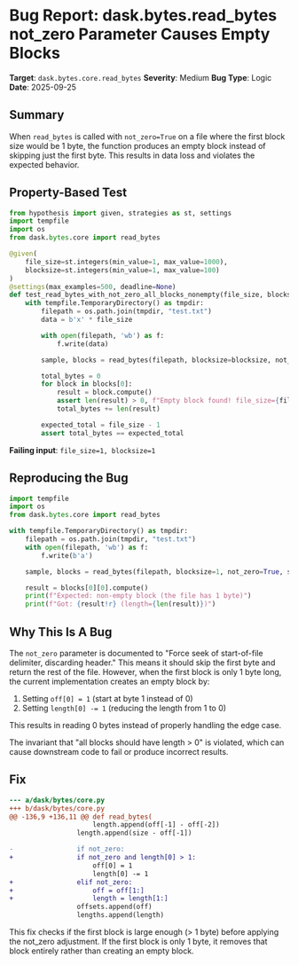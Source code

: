 # Bug Report: dask.bytes.read_bytes not_zero Parameter Causes Empty Blocks

**Target**: `dask.bytes.core.read_bytes`
**Severity**: Medium
**Bug Type**: Logic
**Date**: 2025-09-25

## Summary

When `read_bytes` is called with `not_zero=True` on a file where the first block size would be 1 byte, the function produces an empty block instead of skipping just the first byte. This results in data loss and violates the expected behavior.

## Property-Based Test

```python
from hypothesis import given, strategies as st, settings
import tempfile
import os
from dask.bytes.core import read_bytes

@given(
    file_size=st.integers(min_value=1, max_value=1000),
    blocksize=st.integers(min_value=1, max_value=100)
)
@settings(max_examples=500, deadline=None)
def test_read_bytes_with_not_zero_all_blocks_nonempty(file_size, blocksize):
    with tempfile.TemporaryDirectory() as tmpdir:
        filepath = os.path.join(tmpdir, "test.txt")
        data = b'x' * file_size

        with open(filepath, 'wb') as f:
            f.write(data)

        sample, blocks = read_bytes(filepath, blocksize=blocksize, not_zero=True, sample=False)

        total_bytes = 0
        for block in blocks[0]:
            result = block.compute()
            assert len(result) > 0, f"Empty block found! file_size={file_size}, blocksize={blocksize}"
            total_bytes += len(result)

        expected_total = file_size - 1
        assert total_bytes == expected_total
```

**Failing input**: `file_size=1, blocksize=1`

## Reproducing the Bug

```python
import tempfile
import os
from dask.bytes.core import read_bytes

with tempfile.TemporaryDirectory() as tmpdir:
    filepath = os.path.join(tmpdir, "test.txt")
    with open(filepath, 'wb') as f:
        f.write(b'a')

    sample, blocks = read_bytes(filepath, blocksize=1, not_zero=True, sample=False)

    result = blocks[0][0].compute()
    print(f"Expected: non-empty block (the file has 1 byte)")
    print(f"Got: {result!r} (length={len(result)})")
```

## Why This Is A Bug

The `not_zero` parameter is documented to "Force seek of start-of-file delimiter, discarding header." This means it should skip the first byte and return the rest of the file. However, when the first block is only 1 byte long, the current implementation creates an empty block by:

1. Setting `off[0] = 1` (start at byte 1 instead of 0)
2. Setting `length[0] -= 1` (reducing the length from 1 to 0)

This results in reading 0 bytes instead of properly handling the edge case.

The invariant that "all blocks should have length > 0" is violated, which can cause downstream code to fail or produce incorrect results.

## Fix

```diff
--- a/dask/bytes/core.py
+++ b/dask/bytes/core.py
@@ -136,9 +136,11 @@ def read_bytes(
                     length.append(off[-1] - off[-2])
                 length.append(size - off[-1])

-                if not_zero:
+                if not_zero and length[0] > 1:
                     off[0] = 1
                     length[0] -= 1
+                elif not_zero:
+                    off = off[1:]
+                    length = length[1:]
                 offsets.append(off)
                 lengths.append(length)
```

This fix checks if the first block is large enough (> 1 byte) before applying the not_zero adjustment. If the first block is only 1 byte, it removes that block entirely rather than creating an empty block.